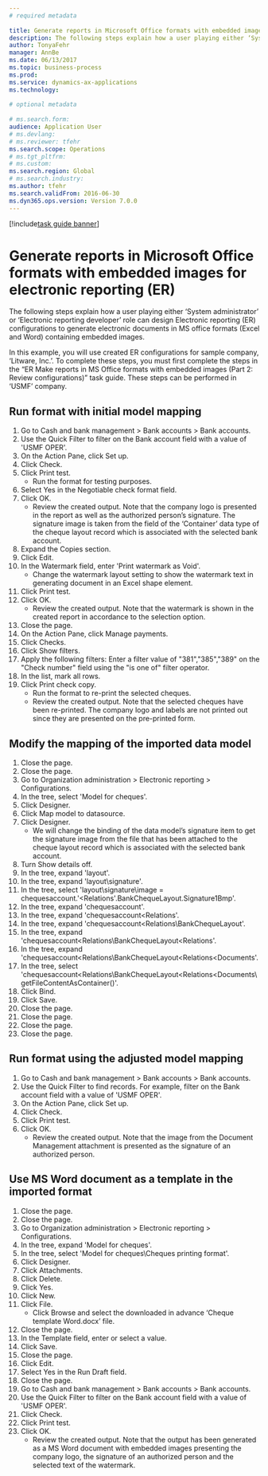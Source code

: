 ```yaml
--- 
# required metadata 
 
title: Generate reports in Microsoft Office formats with embedded images for electronic reporting (ER)
description: The following steps explain how a user playing either ‘System administrator’ or ‘Electronic reporting developer’ role can design Electronic reporting (ER) configurations to generate electronic documents in MS office formats (Excel and Word) containing embedded images. 
author: TonyaFehr 
manager: AnnBe 
ms.date: 06/13/2017
ms.topic: business-process 
ms.prod:  
ms.service: dynamics-ax-applications 
ms.technology:  
 
# optional metadata 
 
# ms.search.form:   
audience: Application User 
# ms.devlang:  
# ms.reviewer: tfehr 
ms.search.scope: Operations 
# ms.tgt_pltfrm:  
# ms.custom:  
ms.search.region: Global
# ms.search.industry: 
ms.author: tfehr 
ms.search.validFrom: 2016-06-30 
ms.dyn365.ops.version: Version 7.0.0 
---
```


[!include[task guide banner](../../includes/task-guide-banner.md)]

# Generate reports in Microsoft Office formats with embedded images for electronic reporting (ER)

The following steps explain how a user playing either ‘System administrator’ or ‘Electronic reporting developer’ role can design Electronic reporting (ER) configurations to generate electronic documents in MS office formats (Excel and Word) containing embedded images.

In this example, you will use created ER configurations for sample company, ‘Litware, Inc.’.  To complete these steps, you must first complete the steps in the “ER Make reports in MS Office formats with embedded images (Part 2: Review configurations)” task guide. These steps can be performed in ‘USMF’ company.


## Run format with initial model mapping
1. Go to Cash and bank management > Bank accounts > Bank accounts.
2. Use the Quick Filter to filter on the Bank account field with a value of 'USMF OPER'.
3. On the Action Pane, click Set up.
4. Click Check.
5. Click Print test.
    * Run the format for testing purposes.  
6. Select Yes in the Negotiable check format field.
7. Click OK.
    * Review the created output. Note that the company logo is presented in the report as well as the authorized person’s signature. The signature image is taken from the field of the ‘Container’ data type of the cheque layout record which is associated with the selected bank account.  
8. Expand the Copies section.
9. Click Edit.
10. In the Watermark field, enter 'Print watermark as Void'.
    * Change the watermark layout setting to show the watermark text in generating document in an Excel shape element.  
11. Click Print test.
12. Click OK.
    * Review the created output. Note that the watermark is shown in the created report in accordance to the selection option.  
13. Close the page.
14. On the Action Pane, click Manage payments.
15. Click Checks.
16. Click Show filters.
17. Apply the following filters: Enter a filter value of "381","385","389" on the "Check number" field using the "is one of" filter operator.
18. In the list, mark all rows.
19. Click Print check copy.
    * Run the format to re-print the selected cheques.  
    * Review the created output. Note that the selected cheques have been re-printed. The company logo and labels are not printed out since they are presented on the pre-printed form.  

## Modify the mapping of the imported data model
1. Close the page.
2. Close the page.
3. Go to Organization administration > Electronic reporting > Configurations.
4. In the tree, select 'Model for cheques'.
5. Click Designer.
6. Click Map model to datasource.
7. Click Designer.
    * We will change the binding of the data model’s signature item to get the signature image from the file that has been attached to the cheque layout record which is associated with the selected bank account.  
8. Turn Show details off.
9. In the tree, expand 'layout'.
10. In the tree, expand 'layout\signature'.
11. In the tree, select 'layout\signature\image = chequesaccount.'<Relations'.BankChequeLayout.Signature1Bmp'.
12. In the tree, expand 'chequesaccount'.
13. In the tree, expand 'chequesaccount\<Relations'.
14. In the tree, expand 'chequesaccount\<Relations\BankChequeLayout'.
15. In the tree, expand 'chequesaccount\<Relations\BankChequeLayout\<Relations'.
16. In the tree, expand 'chequesaccount\<Relations\BankChequeLayout\<Relations\<Documents'.
17. In the tree, select 'chequesaccount\<Relations\BankChequeLayout\<Relations\<Documents\getFileContentAsContainer()'.
18. Click Bind.
19. Click Save.
20. Close the page.
21. Close the page.
22. Close the page.
23. Close the page.

## Run format using the adjusted model mapping
1. Go to Cash and bank management > Bank accounts > Bank accounts.
2. Use the Quick Filter to find records. For example, filter on the Bank account field with a value of 'USMF OPER'.
3. On the Action Pane, click Set up.
4. Click Check.
5. Click Print test.
6. Click OK.
    * Review the created output. Note that the image from the Document Management attachment is presented as the signature of an authorized person.  

## Use MS Word document as a template in the imported format
1. Close the page.
2. Close the page.
3. Go to Organization administration > Electronic reporting > Configurations.
4. In the tree, expand 'Model for cheques'.
5. In the tree, select 'Model for cheques\Cheques printing format'.
6. Click Designer.
7. Click Attachments.
8. Click Delete.
9. Click Yes.
10. Click New.
11. Click File.
    * Click Browse and select the downloaded in advance ‘Cheque template Word.docx’ file.  
12. Close the page.
13. In the Template field, enter or select a value.
14. Click Save.
15. Close the page.
16. Click Edit.
17. Select Yes in the Run Draft field.
18. Close the page.
19. Go to Cash and bank management > Bank accounts > Bank accounts.
20. Use the Quick Filter to filter on the Bank account field with a value of 'USMF OPER'.
21. Click Check.
22. Click Print test.
23. Click OK.
    * Review the created output. Note that the output has been generated as a MS Word document with embedded images presenting the company logo, the signature of an authorized person and the selected text of the watermark.  

